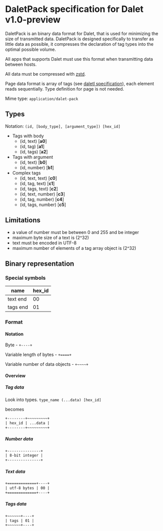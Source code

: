 # DaletPack specification for Dalet v1.0-preview

DaletPack is an binary data format for Dalet, that is used for minimizing the size of transmitted data. DaletPack is designed specifically to transfer as little data as possible, it compresses the declaration of tag types into the optimal possible volume.

All apps that supports Dalet must use this format when transmitting data between hosts.

All data must be compressed with [zstd](https://datatracker.ietf.org/doc/html/rfc8878).

Page data format is array of tags (see [daletl specification](./daletl.md)), each element reads sequentially. Type definition for page is not needed.

Mime type: `application/dalet-pack`

## Types

Notation: 
`(id, [body_type], [argument_type]) [hex_id]`

- Tags with body
  - (id, text) [**a0**]
  - (id, tag) [**a1**]
  - (id, tags) [**a2**]
- Tags with argument
  - (id, text) [**b0**]
  - (id, number) [**b1**]
- Complex tags
  - (id, text, text) [**c0**]
  - (id, tag, text) [**c1**]
  - (id, tags, text) [**c2**]
  - (id, text, number) [**c3**]
  - (id, tag, number) [**c4**]
  - (id, tags, number) [**c5**]

## Limitations

- a value of number must be between 0 and 255 and be integer
- maximum byte size of a text is (2^32)
- text must be encoded in UTF-8
- maximum number of elements of a tag array object is (2^32)

## Binary representation

### Special symbols

| name                     | hex_id  |
| ------------------------ | ------- |
| text end                 | 00      |
| tags end                 | 01      |

### Format

#### Notation

Byte - `+----+`

Variable length of bytes - `+====+`

Variable number of data objects - `+~~~~+`

#### Overview


##### Tag data

Look into types.
`type_name (...data) [hex_id]`

becomes

```txt
+--------+~~~~~~~~~+
| hex_id | ...data |
+--------+~~~~~~~~~+
```

##### Number data

```txt
+---------------+
| 8-bit integer |
+---------------+
```

##### Text data

```txt
+=============+----+
| utf-8 bytes | 00 |
+=============+----+
```

##### Tags data

```txt
+~~~~~~+----+
| tags | 01 |
+~~~~~~+----+
```
